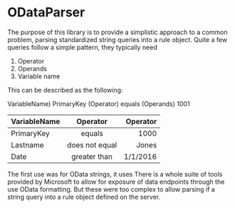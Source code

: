 # ODataParser 

The  purpose of this library is to provide a simplistic approach to a common problem, parsing standardized string queries into a rule object. 
Quite a few queries follow a simple pattern, they typically need
1) Operator
2) Operands
3) Variable name

This can be described as the following:

VariableName) PrimaryKey (Operator) equals  (Operands) 1001
 
| VariableName		| Operator			| Operator		|
| ----------------- |:----------------:	| -------------:|
| PrimaryKey		| equals			| 1000			|
| Lastname			| does not equal	| Jones			|
| Date				| greater than		| 1/1/2016		|

The first use was for OData strings, it uses 
There is a whole suite of tools provided by Microsoft to allow for exposure of data endpoints through the use OData formatting. 
But these were too complex to allow  parsing if a string query into a rule object defined on the server.
